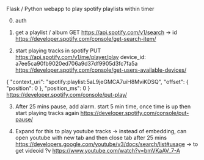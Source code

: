 Flask / Python webapp to play spotify playlists within timer

0. auth

1. get a playlist / album
GET https://api.spotify.com/v1/search -> id 
https://developer.spotify.com/console/get-search-item/

2. start playing tracks in spotify 
PUT https://api.spotify.com/v1/me/player/play
device_id: a7ee5ca90fb9020ed706a9d37df9905d3fc7fa5a 
https://developer.spotify.com/console/get-users-available-devices/

{
  "context_uri": "spotify:playlist:5aL9jeGMCA7uiH8MviKDSQ",
  "offset": {
    "position": 0
  },
  "position_ms": 0
}
https://developer.spotify.com/console/put-play/

3. After 25 mins pause, add alarm. start 5 min time, once time is up then start playing tracks again 
https://developer.spotify.com/console/put-pause/

4. Expand for this to play youtube tracks -> instead of embedding, can open youtube with new tab and then close tab after 25 mins 
https://developers.google.com/youtube/v3/docs/search/list#usage -> to get videoid ?v 
https://www.youtube.com/watch?v=bmVKaAV_7-A